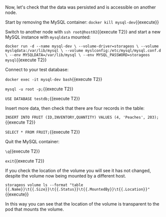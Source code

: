 Now, let's check that the data was persisted and is accessible on another node.

Start by removing the MySQL container:
`docker kill mysql-dev`{{execute}}

Switch to another node with `ssh root@host02`{{execute T2}} and start a new MySQL instance with `mysqldata` mounted:

`docker run -d --name mysql-dev \
--volume-driver=storageos \
--volume myslqdata:/var/lib/mysql \
--volume myslconfig:/etc/mysql/mysql.conf.d \
--env MYSQLDATA=/var/lib/mysql \
--env MYSQL_PASSWORD=storageos mysql`{{execute T2}} 

Connect to your test database:

`docker exec -it mysql-dev bash`{{execute T2}}

`mysql -u root -p;`{{execute T2}}

`USE DATABASE testdb;`{{execute T2}}

Insert more data, then check that there are four records in the table:

`INSERT INTO FRUIT (ID,INVENTORY,QUANTITY) VALUES (4, 'Peaches', 203);`{{execute T2}}

`SELECT * FROM FRUIT;`{{execute T2}}

Quit the MySQL container:

`\q`{{execute T2}}

`exit`{{execute T2}}

If you check the location of the volume you will see it has not changed,
despite the volume now being mounted by a different host.

`storageos volume ls --format "table {{.Name}}\t{{.Size}}\t{{.Status}}\t{{.MountedBy}}\t{{.Location}}"`{{execute}}

In this way you can see that the location of the volume is transparent to the
pod that mounts the volume.
